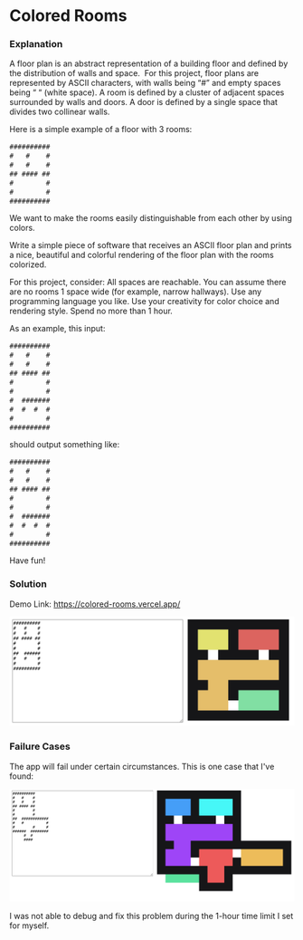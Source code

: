 # Colored Rooms

### Explanation

A floor plan is an abstract representation of a building floor and defined by the distribution of walls and space.  For this project, floor plans are represented by ASCII characters, with walls being “#” and empty spaces being “ “ (white space). A room is defined by a cluster of adjacent spaces surrounded by walls and doors. A door is defined by a single space that divides two collinear walls.

Here is a simple example of a floor with 3 rooms:

```
##########
#   #    #
#   #    #
## #### ##
#        #
#        #
##########
```

We want to make the rooms easily distinguishable from each other by using colors.

Write a simple piece of software that receives an ASCII floor plan and prints a nice, beautiful and colorful rendering of the floor plan with the rooms colorized.

For this project, consider:
All spaces are reachable.
You can assume there are no rooms 1 space wide (for example, narrow hallways).
Use any programming language you like.
Use your creativity for color choice and rendering style.
Spend no more than 1 hour.

As an example, this input:

```
##########
#   #    #
#   #    #
## #### ##
#        #
#        #
#  #######
#  #  #  #
#        #
##########
```

should output something like:

```
##########
#   #    #
#   #    #
## #### ##
#        #
#        #
#  #######
#  #  #  #
#        #
##########
```

Have fun!

### Solution

Demo Link: https://colored-rooms.vercel.app/

![](screenshot.png)

### Failure Cases
The app will fail under certain circumstances. This is one case that I've found:

![](fail-case.png)

I was not able to debug and fix this problem during the 1-hour time limit I set for myself.